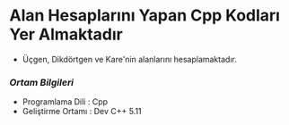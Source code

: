# Alan Hesaplarını Yapan Cpp Kodları Yer Almaktadır
- Üçgen, Dikdörtgen ve Kare'nin alanlarını hesaplamaktadır.


### _Ortam Bilgileri_
- Programlama Dili  : Cpp
- Geliştirme Ortamı : Dev C++ 5.11
